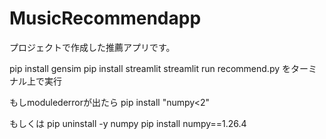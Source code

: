 # MusicRecommendapp
プロジェクトで作成した推薦アプリです。

pip install gensim
pip install streamlit
streamlit run recommend.py
をターミナル上で実行

もしmodulederrorが出たら
pip install "numpy<2"

もしくは
pip uninstall -y numpy
pip install numpy==1.26.4